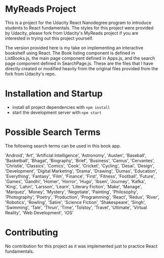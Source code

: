 # MyReads Project

This is a project for the Udacity React Nanodegree program to introduce students to React fundamentals. The styles for this project were provided by Udacity, please fork from Udacity's MyReads project if you are interested in trying out this project yourself.

The version provided here is my take on implementing an interactive bookshelf using React. The Book listing component is defined in ListBooks.js, the main page component defined in Apps.js, and the search page component defined in SearchPage.js. These are the files that I have directly created or modified heavily from the original files provided from the fork from Udacity's repo.


# Installation and Startup

* install all project dependencies with `npm install`
* start the development server with `npm start`

# Possible Search Terms

The following search terms can be used in this book app.

'Android', 'Art', 'Artificial Intelligence', 'Astronomy', 'Austen', 'Baseball', 'Basketball', 'Bhagat', 'Biography', 'Brief', 'Business', 'Camus', 'Cervantes', 'Christie', 'Classics', 'Comics', 'Cook', 'Cricket', 'Cycling', 'Desai', 'Design', 'Development', 'Digital Marketing', 'Drama', 'Drawing', 'Dumas', 'Education', 'Everything', 'Fantasy', 'Film', 'Finance', 'First', 'Fitness', 'Football', 'Future', 'Games', 'Gandhi', 'Homer', 'Horror', 'Hugo', 'Ibsen', 'Journey', 'Kafka', 'King', 'Lahiri', 'Larsson', 'Learn', 'Literary Fiction', 'Make', 'Manage', 'Marquez', 'Money', 'Mystery', 'Negotiate', 'Painting', 'Philosophy', 'Photography', 'Poetry', 'Production', 'Programming', 'React', 'Redux', 'River', 'Robotics', 'Rowling', 'Satire', 'Science Fiction', 'Shakespeare', 'Singh', 'Swimming', 'Tale', 'Thrun', 'Time', 'Tolstoy', 'Travel', 'Ultimate', 'Virtual Reality', 'Web Development', 'iOS'

# Contributing

No contribution for this project as it was implemented just to practice React fundamentals.
